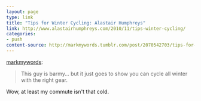 ```yaml
---
layout: page
type: link
title: "Tips for Winter Cycling: Alastair Humphreys"
link: http://www.alastairhumphreys.com/2010/11/tips-winter-cycling/
categories: 
- push
content-source: http://markmywords.tumblr.com/post/2070542703/tips-for-winter-cycling-alastair-humphreys
---
```

<p><a href="http://markmywords.tumblr.com/post/2070542703/tips-for-winter-cycling-alastair-humphreys" class="tumblr_blog">markmywords</a>:</p>

<blockquote><p>This guy is barmy… but it just goes to show you can cycle all winter with the right gear.</p></blockquote>

<p>Wow, at least my commute isn't that cold.</p>
